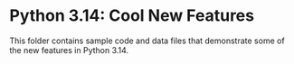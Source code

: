 # Python 3.14: Cool New Features

This folder contains sample code and data files that demonstrate some of the new features in Python 3.14.
